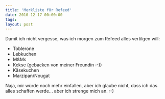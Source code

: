 ```yaml
---
title: 'Merkliste für Refeed'
date: 2010-12-17 00:00:00 
tags: 
layout: post
---
```

Damit ich nicht vergesse, was ich morgen zum Refeed alles vertilgen will:
<ul>
	<li>Toblerone</li>
	<li>Lebkuchen</li>
	<li>M&amp;Ms</li>
	<li>Kekse (gebacken von meiner Freundin :-))</li>
	<li>Käsekuchen</li>
	<li>Marzipan/Nougat</li>
</ul>
Naja, mir würde noch mehr einfallen, aber ich glaube nicht, dass ich das alles schaffen werde... aber ich strenge mich an. :-)
